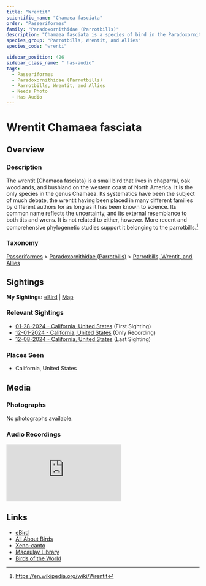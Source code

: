 ```yaml
---
title: "Wrentit"
scientific_name: "Chamaea fasciata"
order: "Passeriformes"
family: "Paradoxornithidae (Parrotbills)"
description: "Chamaea fasciata is a species of bird in the Paradoxornithidae (Parrotbills) family. It has been observed 6 times. It has been recorded."
species_group: "Parrotbills, Wrentit, and Allies"
species_code: "wrenti"

sidebar_position: 426
sidebar_class_name: " has-audio"
tags: 
  - Passeriformes
  - Paradoxornithidae (Parrotbills)
  - Parrotbills, Wrentit, and Allies
  - Needs Photo
  - Has Audio
---
```


# Wrentit <span className='sci_name'>Chamaea fasciata</span>

## Overview

### Description
The wrentit (Chamaea fasciata) is a small bird that lives in chaparral, oak woodlands, and bushland on the western coast of North America. It is the only species in the genus Chamaea.
Its systematics have been the subject of much debate, the wrentit having been placed in many different families by different authors for as long as it has been known to science. Its common name reflects the uncertainty, and its external resemblance to both tits and wrens. It is not related to either, however. More recent and comprehensive phylogenetic studies support it belonging to the parrotbills.[^1]

[^1]: https://en.wikipedia.org/wiki/Wrentit

### Taxonomy
[Passeriformes](/tags/passeriformes) > [Paradoxornithidae (Parrotbills)](/tags/paradoxornithidae-parrotbills) > [Parrotbills, Wrentit, and Allies](/tags/parrotbills-wrentit-and-allies)


## Sightings

**My Sightings:** [eBird](https://ebird.org/lifelist?r=world&time=life&spp=wrenti) | [Map](/map?species_code=wrenti)

### Relevant Sightings

* [01-28-2024 - California, United States](https://ebird.org/checklist/S160073236) (First Sighting)
* [12-01-2024 - California, United States](https://ebird.org/checklist/S204217558) (Only Recording)
* [12-08-2024 - California, United States](https://ebird.org/checklist/S204849205) (Last Sighting)

### Places Seen

* California, United States



## Media
### Photographs
No photographs available.

### Audio Recordings
<iframe className="audio_iframe" src="https://macaulaylibrary.org/asset/626995507/embed" frameBorder="0" allowFullScreen></iframe>

## Links
* [eBird](https://ebird.org/species/wrenti) 
* [All About Birds](https://www.allaboutbirds.org/guide/wrenti) 
* [Xeno-canto](https://www.xeno-canto.org/species/chamaea-fasciata) 
* [Macaulay Library](https://search.macaulaylibrary.org/catalog?taxonCode=wrenti&sort=rating_rank_desc)
* [Birds of the World](https://birdsoftheworld.org/bow/species/wrenti)
